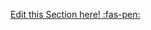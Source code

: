 <!-- DO NOT DELETE THIS LINK --> 
[Edit this Section here! :fas-pen:](https://github.com/nus-cs2030/1920-s2/edit/master/contents/textbook/lecture12/synchronousVsAsynchronous/definition.md)
<!-- DO NOT DELETE THIS LINK --> 
